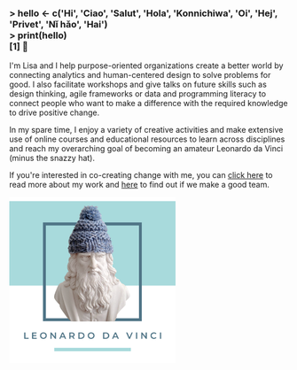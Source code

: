 ### > hello <- c('Hi', 'Ciao', 'Salut', 'Hola', 'Konnichiwa', 'Oi', 'Hej', 'Privet', 'Nǐ hǎo', 'Hai') <br> > print(hello) <br> [1] 👋

I'm Lisa and I help purpose-oriented organizations create a better world by connecting analytics and human-centered design to solve problems for good. I also facilitate workshops and give talks on future skills such as design thinking, agile frameworks or data and programming literacy to connect people who want to make a difference with the required knowledge to drive positive change.

In my spare time, I enjoy a variety of creative activities and make extensive use of online courses and educational resources to learn across disciplines and reach my overarching goal of becoming an amateur Leonardo da Vinci (minus the snazzy hat).

If you're interested in co-creating change with me, you can [click here](https://lisa-hehnke.webflow.io/) to read more about my work and [here](https://lisa-hehnke.webflow.io/ethics) to find out if we make a good team.

<img src="https://raw.githubusercontent.com/lhehnke/lhehnke.github.io/master/img/Leonardo_GitHub_square.png" alt="Leonardo da Vinci (with a hat)" class="center" height="300">


<!-- #### Want to connect online?
[<img src="https://cdn.jsdelivr.net/npm/simple-icons@3.0.1/icons/googlemaps.svg" alt="Website" height="30">](https://dataplanes.org)
[<img src="https://cdn.jsdelivr.net/npm/simple-icons@3.0.1/icons/twitter.svg" alt="Twitter" height="30">](https://twitter.com/dataplanes)
[<img src="https://cdn.jsdelivr.net/npm/simple-icons@3.0.1/icons/linkedin.svg" alt="LinkedIn" height="30">](https://www.linkedin.com/in/lisa-hehnke/)
[<img src="https://cdn.jsdelivr.net/npm/simple-icons@3.0.1/icons/mail-dot-ru.svg" alt="Mail" height="30">](mailto:lisa@dataplanes.org) <!--

<!-- [![GitHub stats](https://github-readme-stats.vercel.app/api?username=lhehnke&theme=graywhite)](https://github.com/anuraghazra/github-readme-stats) -->
